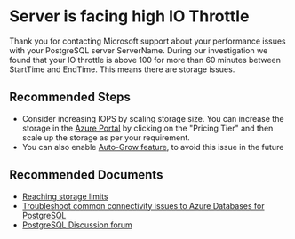 <properties
    pageTitle="PostgreSQL server is facing high IO throttle"
    description="PostgreSQL server is facing high IO throttle"
	infoBubbleText="Server is facing high IO throttle. See details on the right"
    service="microsoft.dbforpostgresql"
    resource="dbforpostgresql"
    authors="danielcarbajal"
    ms.author="dacarbaj"
    displayOrder="100"
	articleId="dbforpostgresql-asc-performance-xiooperation"
	diagnosticScenario="OrcasPostgresXIOThrottle"
    selfHelpType="rca"
    supportTopicIds="32639985,32639986,32639987,32640019,32640025,32640026,32640027"
    resourceTags="windows, linux"
    productPesIds="16222, 17067"
    cloudEnvironments="public, Fairfax"
	ownershipId="AzureData_AzureDatabaseforPostgreSQL"
/>

# Server is facing high IO Throttle

<!--issueDescription-->
Thank you for contacting Microsoft support about your performance issues with your PostgreSQL server <!--$ServerName-->ServerName<!--/$ServerName-->. During our investigation we found that your IO throttle is above 100 for more than 60 minutes between <!--$StartTime-->StartTime<!--/$StartTime--> and <!--$EndTime-->EndTime<!--/$EndTime-->. This means there are storage issues.
<!--/issueDescription-->

## **Recommended Steps**

* Consider increasing IOPS by scaling storage size. You can increase the storage in the [Azure Portal](https://portal.azure.com) by clicking on the "Pricing Tier" and then scale up the storage as per your requirement.
* You can also enable [Auto-Grow feature](https://docs.microsoft.com/azure/postgresql/howto-auto-grow-storage-portal), to avoid this issue in the future

## **Recommended Documents**

* [Reaching storage limits](https://docs.microsoft.com/azure/postgresql/concepts-pricing-tiers)
* [Troubleshoot common connectivity issues to Azure Databases for PostgreSQL](https://docs.microsoft.com/azure/postgresql/howto-troubleshoot-common-connection-issues)<br>
* [PostgreSQL Discussion forum](https://social.msdn.microsoft.com/Forums/home?forum=AzureDatabaseforPostgreSQL)
